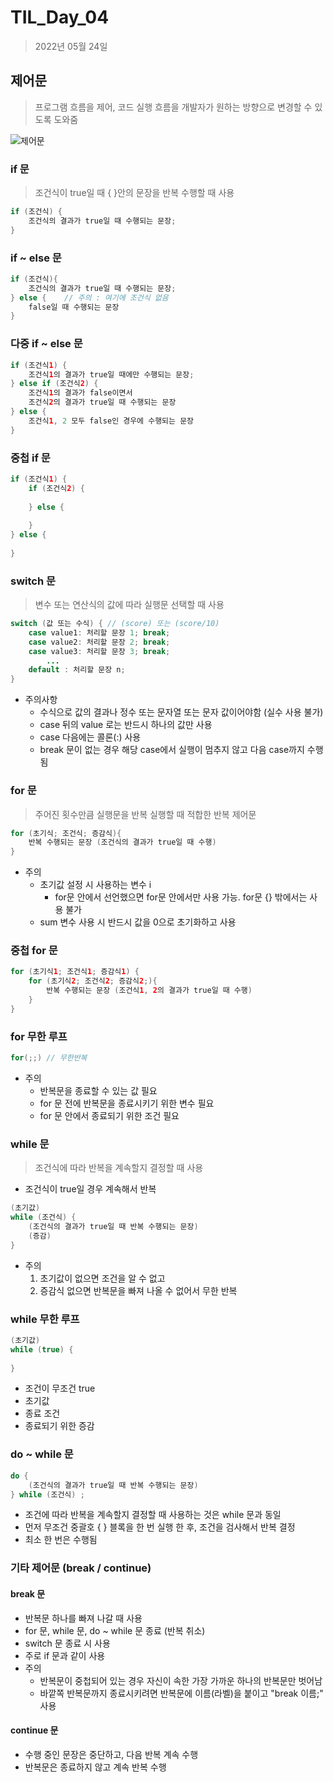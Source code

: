 # TIL_Day_04

> 2022년 05월 24일

## 제어문

> 프로그램 흐름을 제어, 코드 실행 흐름을 개발자가 원하는 방향으로 변경할 수 있도록 도와줌

![제어문](C:\Users\haan0\AppData\Roaming\Typora\typora-user-images\image-20220524214132899.png)

### if 문

> 조건식이 true일 때 { }안의 문장을 반복 수행할 때 사용

```java
if (조건식) {
    조건식의 결과가 true일 때 수행되는 문장;
}
```

### if ~ else 문

```java
if (조건식){
    조건식의 결과가 true일 때 수행되는 문장;
} else {	// 주의 : 여기에 조건식 없음
    false일 때 수행되는 문장
}
```

### 다중 if ~ else 문

```java
if (조건식1) {
    조건식1의 결과가 true일 때에만 수행되는 문장;
} else if (조건식2) {
    조건식1의 결과가 false이면서
    조건식2의 결과가 true일 때 수행되는 문장
} else {
    조건식1, 2 모두 false인 경우에 수행되는 문장
}
```

### 중첩 if 문

```java
if (조건식1) {
    if (조건식2) {
    
    } else {
        
    }
} else {
    
}
```

### switch 문

> 변수 또는 연산식의 값에 따라 실행문 선택할 때 사용

```java
switch (값 또는 수식) { // (score) 또는 (score/10)
    case value1: 처리할 문장 1; break;
    case value2: 처리할 문장 2; break;
    case value3: 처리할 문장 3; break;
        ...
    default : 처리할 문장 n;
}
```

- 주의사항
  - 수식으로 값의 결과나 정수 또는 문자열 또는 문자 값이어야함 (실수 사용 불가)
  - case 뒤의 value 로는 반드시 하나의 값만 사용
  - case 다음에는 콜론(:) 사용
  - break 문이 없는 경우 해당 case에서 실행이 멈추지 않고 다음 case까지 수행됨

### for 문

> 주어진 횟수만큼 실행문을 반복 실행할 때 적합한 반복 제어문

```java
for (초기식; 조건식; 증감식){
    반복 수행되는 문장 (조건식의 결과가 true일 때 수행)
}
```

- 주의
  - 초기값 설정 시 사용하는 변수 i
    - for문 안에서 선언했으면 for문 안에서만 사용 가능. for문 {} 밖에서는 사용 불가
  - sum 변수 사용 시 반드시 값을 0으로 초기화하고 사용

### 중첩 for 문

```java
for (초기식1; 조건식1; 증감식1) {
    for (초기식2; 조건식2; 증감식2;){
        반복 수행되는 문장 (조건식1, 2의 결과가 true일 때 수행)
    }
}
```

### for 무한 루프

```java
for(;;)	// 무한반복
```

- 주의
  - 반복문을 종료할 수 있는 값 필요
  - for 문 전에 반복문을 종료시키기 위한 변수 필요
  - for 문 안에서 종료되기 위한 조건 필요

### while 문

> 조건식에 따라 반복을 계속할지 결정할 때 사용

- 조건식이 true일 경우 계속해서 반복

```java
(초기값)
while (조건식) {
    (조건식의 결과가 true일 때 반복 수행되는 문장)
    (증감)
}
```

- 주의
  1. 초기값이 없으면 조건을 알 수 없고
  2. 증감식 없으면 반복문을 빠져 나올 수 없어서 무한 반복

### while 무한 루프

```java
(초기값)
while (true) {
    
}
```

- 조건이 무조건 true
- 초기값
- 종료 조건
- 종료되기 위한 증감

### do ~ while 문

```java
do {
    (조건식의 결과가 true일 때 반복 수행되는 문장)
} while (조건식) ;
```

- 조건에 따라 반복을 계속할지 결정할 때 사용하는 것은 while 문과 동일
- 먼저 무조건 중괄호 { } 블록을 한 번 실행 한 후, 조건을 검사해서 반복 결정
- 최소 한 번은 수행됨

### 기타 제어문 (break / continue)

#### break 문

- 반복문 하나를 빠져 나갈 때 사용
- for 문, while 문, do ~ while 문 종료 (반복 취소)
- switch 문 종료 시 사용
- 주로 if 문과 같이 사용
- 주의
  - 반복문이 중첩되어 있는 경우 자신이 속한 가장 가까운 하나의 반복문만 벗어남
  - 바깥쪽 반복문까지 종료시키려면 반복문에 이름(라벨)을 붙이고 "break 이름;" 사용

#### continue 문

- 수행 중인 문장은 중단하고, 다음 반복 계속 수행
- 반복문은 종료하지 않고 계속 반복 수행

